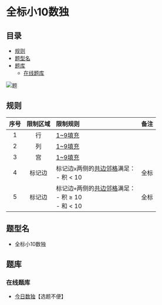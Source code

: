 # 全标小10数独
<!-- START doctoc generated TOC please keep comment here to allow auto update -->
<!-- DON'T EDIT THIS SECTION, INSTEAD RE-RUN doctoc TO UPDATE -->
## 目录

- [规则](#%E8%A7%84%E5%88%99)
- [题型名](#%E9%A2%98%E5%9E%8B%E5%90%8D)
- [题库](#%E9%A2%98%E5%BA%93)
  - [在线题库](#%E5%9C%A8%E7%BA%BF%E9%A2%98%E5%BA%93)

<!-- END doctoc generated TOC please keep comment here to allow auto update -->

![题](https://cn.sudoku.today/pic/03/less10/56670_182138.png)

## 规则

| 序号  | 限制区域 | 限制规则                                         | 备注  |
|:---:|:----:|:---------------------------------------------|:---:|
|  1  |  行   | [1~9填充]                                      |     |
|  2  |  列   | [1~9填充]                                      |     |
|  3  |  宫   | [1~9填充]                                      |     |
|  4  | 标记边  | 标记边`x`两侧的[共边邻格]满足：<br/>- 积 < 10              | 全标  |
|  5  | 标记边  | 标记边`+`两侧的[共边邻格]满足：<br/>- 积 ≥ 10<br/>- 和 < 10 | 全标  |

## 题型名

- 全标小10数独

## 题库

### 在线题库

- [今日数独]【选题不便】

[1~9填充]: ../../../../../rules.md#1to9填充

[共边邻格]: ../../../../../rules.md#共边邻格

[今日数独]: https://cn.sudoku.today/g-makodoku/
